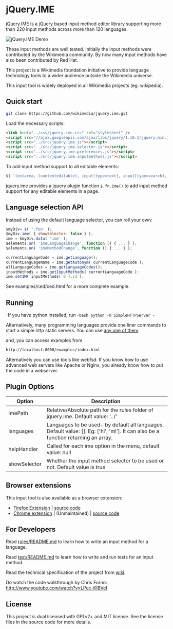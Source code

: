 jQuery.IME
==========

jQuery.IME is a jQuery based input method editor library supporting more than
220 input methods across more than 120 languages.

![jQuery.IME Demo](./examples/images/demo.gif)

These input methods are well tested. Initially the input methods were
contributed by the Wikimedia community. By now many input methods have also
been contributed by Red Hat.

This project is a Wikimedia foundation initiative to provide language technology
tools to a wider audience outside the Wikimedia universe.

This input tool is widely deployed in all Wikimedia projects (eg: wikipedia).


Quick start
-----------

```bash
git clone https://github.com/wikimedia/jquery.ime.git
```

Load the necessary scripts:
```html
<link href="../css/jquery.ime.css" rel="stylesheet" />
<script src="//ajax.googleapis.com/ajax/libs/jquery/1.10.1/jquery.min.js" ></script>
<script src="../src/jquery.ime.js"></script>
<script src="../src/jquery.ime.selector.js"></script>
<script src="../src/jquery.ime.preferences.js"></script>
<script src="../src/jquery.ime.inputmethods.js"></script>
```

To add input method support to all editable elements:

```javascript
$( 'textarea, [contenteditable], input[type=text], input[type=search], input:not([type])' ).ime();
```

jquery.ime provides a jquery plugin function `$.fn.ime()` to add input method
support for any editable elements in a page.

Language selection API
----------------------

Instead of using the default language selector, you can roll your own:

```javascript
$myDiv= $( '.foo' );
$myDiv.ime( { showSelector: false } );
ime = $myDiv.data( 'ime' );
$elements.on( 'imeLanguageChange', function () { ... } );
$elements.on( 'imeMethodChange', function () { ... } );

currentLanguageCode = ime.getLanguage();
currentLanguageName = ime.getAutonym( currentLanguageCode );
allLanguageCodes = ime.getLanguageCodes();
inputMethods = ime.getInputMethods( currentLanguageCode );
ime.setIM( inputMethods[ 0 ].id );
```

See examples/ced/ced.html for a more complete example.

Running
-------

-If you have python installed, run
-```bash
 python -m SimpleHTTPServer
-```

Alternatively, many programming languages provide one liner commands to start a simple http static servers. You can use [any one of them](https://gist.github.com/willurd/5720255).


and, you can access examples from
```bash
http://localhost:8000/examples/index.html
```
Alternatively you can use tools like webfsd. If you know how to use advanced
web servers like Apache or Nginx, you already know how to put the code in a
webserver.

Plugin Options
--------------

| Option  | Description |
|---------|---------------------|
| imePath | Relative/Absolute path for the rules folder of jquery.ime. Default value: '../' |
| languages| Languages to be used- by default all languages. Default value:  []. Eg: ['hi', 'ml']. It can also be a function returning an array.|
| helpHandler| Called for each ime option in the menu, default value: null|
| showSelector | Whether the input method selector to be used or not. Default value is true |

Browser extensions
------------------
This input tool is also available as a browser extension:
* [Firefox Extension](https://addons.mozilla.org/en-US/firefox/addon/wikimedia-input-tools/) | [source code](https://gitlab.com/kskarthik/wikimedia-input-tools)
* [Chrome extension](https://chrome.google.com/webstore/detail/wikimedia-input-tools/fjnfifedbeeeibikgpggddmfbaeccaoh) | (Unmaintained)  | [source code](https://github.com/pravee-n/jquery.ime-chrome-extension)

For Developers
--------------

Read [rules/README.md](https://github.com/wikimedia/jquery.ime/tree/master/rules)
to learn how to write an input method for a language.

Read [test/README.md](https://github.com/wikimedia/jquery.ime/tree/master/test)
to learn how to write and run tests for an input method.

Read the technical specification of the project from
[wiki](https://github.com/wikimedia/jquery.ime/wiki/Technical-Specification).

Do watch the code walkthrough by Chris Forno: http://www.youtube.com/watch?v=LPec-KIBVeI

License
-------
This project is dual licensed with GPLv2+ and MIT license. See the license
files in the source code for more details.
